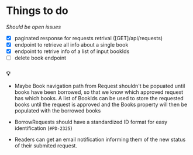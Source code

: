 # Things to do

_Should be open issues_

- [x] paginated response for requests retrival ([GET]/api/requests)
- [x] endpoint to retrieve all info about a single book
- [x] endpoint to retrive info of a list of input bookIds
- [ ] delete book endpoint

### 💡

- Maybe Book navigation path from Request shouldn't be popuated until books have been borrowed, so that we know which approved request has which books. A list of BookIds can be used to store the requested books until the request is approved and the Books property will then be populated with the borrowed books

- BorrowRequests should have a standardized ID format for easy identification (`#PD-2325`)

- Readers can get an email notification informing them of the new status of their submited request.
